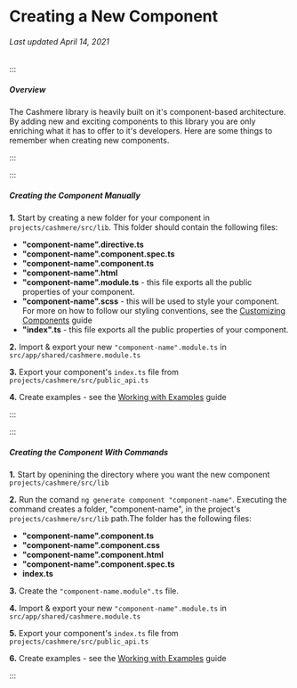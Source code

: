 # Creating a New Component

###### Last updated April 14, 2021

:::

##### Overview

The Cashmere library is heavily built on it's component-based architecture. By adding new and exciting components to this library you are only enriching what it has to offer to it's developers. Here are some things to remember when creating new components.

:::

:::

##### Creating the Component Manually

<strong>1.</strong> Start by creating a new folder for your component in `projects/cashmere/src/lib`. This folder should contain the following files:

- **"component-name".directive.ts**
- **"component-name".component.spec.ts**
- **"component-name".component.ts**
- **"component-name".html**
- **"component-name".module.ts** - this file exports all the public properties of your component.
- **"component-name".scss** - this will be used to style your component. For more on how to follow our styling conventions, see the [Customizing Components](https://cashmere.healthcatalyst.net/web/guides/using-customizing-components?section=style-guidelines-for-new-components&selected=using-customizing-components) guide
- **"index".ts** - this file exports all the public properties of your component.

<strong>2.</strong> Import & export your new `"component-name".module.ts` in `src/app/shared/cashmere.module.ts`

<strong>3.</strong> Export your component's `index.ts` file from `projects/cashmere/src/public_api.ts`

<strong>4.</strong> Create examples - see the [Working with Examples](https://cashmere.healthcatalyst.net/web/guides/working-with-examples) guide

:::

:::

##### Creating the Component With Commands

<strong>1.</strong> Start by openining the directory where you want the new component `projects/cashmere/src/lib`

<strong>2.</strong> Run the comand `ng generate component "component-name"`. Executing the command creates a folder, "component-name", in the project's `projects/cashmere/src/lib` path.The folder has the following files:

- **"component-name".component.ts**
- **"component-name".component.css**
- **"component-name".component.html**
- **"component-name".component.spec.ts**
- **index.ts**

<strong>3.</strong> Create the ```"component-name.module".ts``` file.

<strong>4.</strong> Import & export your new ```"component-name".module.ts``` in ```src/app/shared/cashmere.module.ts```

<strong>5.</strong> Export your component's ```index.ts``` file from ```projects/cashmere/src/public_api.ts```

<strong>6.</strong> Create examples - see the [Working with Examples](https://cashmere.healthcatalyst.net/web/guides/working-with-examples) guide

:::
